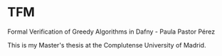 # TFM
Formal Verification of Greedy Algorithms in Dafny - Paula Pastor Pérez

This is my Master's thesis at the Complutense University of Madrid.
